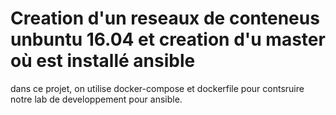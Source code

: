 # Creation d'un reseaux de conteneus unbuntu 16.04 et creation d'u master où est installé ansible

dans ce projet, on utilise docker-compose et dockerfile pour contsruire notre lab de developpement pour ansible.

